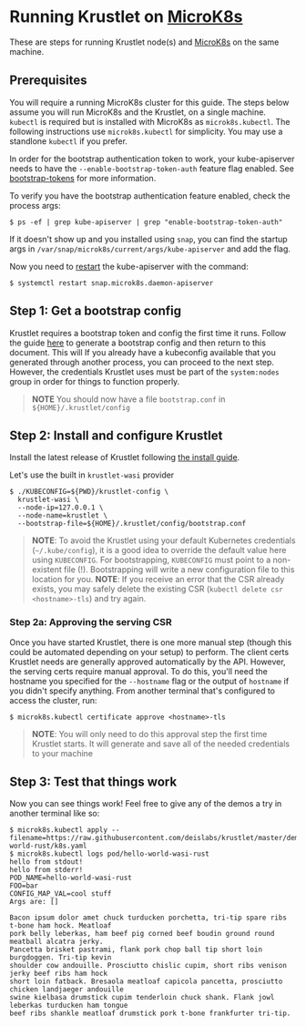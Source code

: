 # Running Krustlet on [MicroK8s](https://microk8s.io)

These are steps for running Krustlet node(s) and [MicroK8s](https://microk8s.io)
on the same machine.

## Prerequisites

You will require a running MicroK8s cluster for this guide. The steps below
assume you will run MicroK8s and the Krustlet, on a single machine. `kubectl` is
required but is installed with MicroK8s as `microk8s.kubectl`. The following
instructions use `microk8s.kubectl` for simplicity. You may use a standlone
`kubectl` if you prefer.

In order for the bootstrap authentication token to work, your kube-apiserver
needs to have the `--enable-bootstrap-token-auth` feature flag enabled. See
[bootstrap-tokens](https://kubernetes.io/docs/reference/access-authn-authz/bootstrap-tokens/)
for more information.

To verify you have the bootstrap authentication feature enabled, check the
process args:

```console
$ ps -ef | grep kube-apiserver | grep "enable-bootstrap-token-auth"
```

If it doesn't show up and you installed using `snap`, you can find the startup
args in `/var/snap/microk8s/current/args/kube-apiserver` and add the flag.

Now you need to [restart](https://microk8s.io/docs/configuring-services) the
kube-apiserver with the command:

```console
$ systemctl restart snap.microk8s.daemon-apiserver
```

## Step 1: Get a bootstrap config

Krustlet requires a bootstrap token and config the first time it runs. Follow
the guide [here](bootstrapping.md) to generate a bootstrap config and then
return to this document. This will If you already have a kubeconfig available
that you generated through another process, you can proceed to the next step.
However, the credentials Krustlet uses must be part of the `system:nodes` group
in order for things to function properly.

> **NOTE** You should now have a file `bootstrap.conf` in `${HOME}/.krustlet/config`

## Step 2: Install and configure Krustlet

Install the latest release of Krustlet following [the install
guide](../intro/install.md).

Let's use the built in `krustlet-wasi` provider

```console
$ ./KUBECONFIG=${PWD}/krustlet-config \
  krustlet-wasi \
  --node-ip=127.0.0.1 \
  --node-name=krustlet \
  --bootstrap-file=${HOME}/.krustlet/config/bootstrap.conf
```

> **NOTE**: To avoid the Krustlet using your default Kubernetes credentials (`~/.kube/config`),
it is a good idea to override the default value here using `KUBECONFIG`. For bootstrapping,
`KUBECONFIG` must point to a non-existent file (!). Bootstrapping will write a new
configuration file to this location for you.
> **NOTE**: If you receive an error that the CSR already exists, you may safely delete
the existing CSR (`kubectl delete csr <hostname>-tls`) and try again.

### Step 2a: Approving the serving CSR

Once you have started Krustlet, there is one more manual step (though this could
be automated depending on your setup) to perform. The client certs Krustlet
needs are generally approved automatically by the API. However, the serving
certs require manual approval. To do this, you'll need the hostname you
specified for the `--hostname` flag or the output of `hostname` if you didn't
specify anything. From another terminal that's configured to access the cluster,
run:

```console
$ microk8s.kubectl certificate approve <hostname>-tls
```

> **NOTE**: You will only need to do this approval step the first time Krustlet
starts. It will generate and save all of the needed credentials to your machine

## Step 3: Test that things work

Now you can see things work! Feel free to give any of the demos a try in another
terminal like so:

```console
$ microk8s.kubectl apply --filename=https://raw.githubusercontent.com/deislabs/krustlet/master/demos/wasi/hello-world-rust/k8s.yaml
$ microk8s.kubectl logs pod/hello-world-wasi-rust
hello from stdout!
hello from stderr!
POD_NAME=hello-world-wasi-rust
FOO=bar
CONFIG_MAP_VAL=cool stuff
Args are: []

Bacon ipsum dolor amet chuck turducken porchetta, tri-tip spare ribs t-bone ham hock. Meatloaf
pork belly leberkas, ham beef pig corned beef boudin ground round meatball alcatra jerky.
Pancetta brisket pastrami, flank pork chop ball tip short loin burgdoggen. Tri-tip kevin
shoulder cow andouille. Prosciutto chislic cupim, short ribs venison jerky beef ribs ham hock
short loin fatback. Bresaola meatloaf capicola pancetta, prosciutto chicken landjaeger andouille
swine kielbasa drumstick cupim tenderloin chuck shank. Flank jowl leberkas turducken ham tongue
beef ribs shankle meatloaf drumstick pork t-bone frankfurter tri-tip.
```

